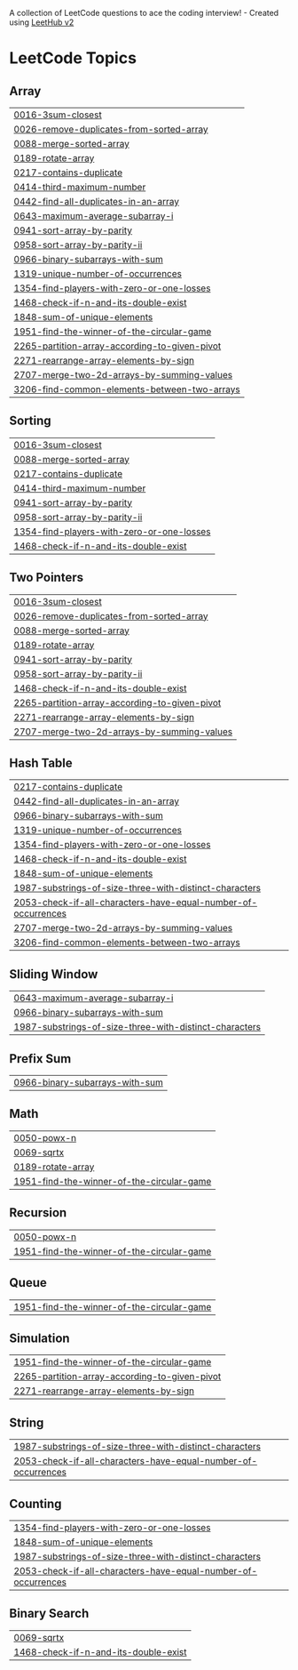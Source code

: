 A collection of LeetCode questions to ace the coding interview! - Created using [LeetHub v2](https://github.com/arunbhardwaj/LeetHub-2.0)
<!---LeetCode Topics Start-->
# LeetCode Topics
## Array
|  |
| ------- |
| [0016-3sum-closest](https://github.com/Pranjal1272/leetcode/tree/master/0016-3sum-closest) |
| [0026-remove-duplicates-from-sorted-array](https://github.com/Pranjal1272/leetcode/tree/master/0026-remove-duplicates-from-sorted-array) |
| [0088-merge-sorted-array](https://github.com/Pranjal1272/leetcode/tree/master/0088-merge-sorted-array) |
| [0189-rotate-array](https://github.com/Pranjal1272/leetcode/tree/master/0189-rotate-array) |
| [0217-contains-duplicate](https://github.com/Pranjal1272/leetcode/tree/master/0217-contains-duplicate) |
| [0414-third-maximum-number](https://github.com/Pranjal1272/leetcode/tree/master/0414-third-maximum-number) |
| [0442-find-all-duplicates-in-an-array](https://github.com/Pranjal1272/leetcode/tree/master/0442-find-all-duplicates-in-an-array) |
| [0643-maximum-average-subarray-i](https://github.com/Pranjal1272/leetcode/tree/master/0643-maximum-average-subarray-i) |
| [0941-sort-array-by-parity](https://github.com/Pranjal1272/leetcode/tree/master/0941-sort-array-by-parity) |
| [0958-sort-array-by-parity-ii](https://github.com/Pranjal1272/leetcode/tree/master/0958-sort-array-by-parity-ii) |
| [0966-binary-subarrays-with-sum](https://github.com/Pranjal1272/leetcode/tree/master/0966-binary-subarrays-with-sum) |
| [1319-unique-number-of-occurrences](https://github.com/Pranjal1272/leetcode/tree/master/1319-unique-number-of-occurrences) |
| [1354-find-players-with-zero-or-one-losses](https://github.com/Pranjal1272/leetcode/tree/master/1354-find-players-with-zero-or-one-losses) |
| [1468-check-if-n-and-its-double-exist](https://github.com/Pranjal1272/leetcode/tree/master/1468-check-if-n-and-its-double-exist) |
| [1848-sum-of-unique-elements](https://github.com/Pranjal1272/leetcode/tree/master/1848-sum-of-unique-elements) |
| [1951-find-the-winner-of-the-circular-game](https://github.com/Pranjal1272/leetcode/tree/master/1951-find-the-winner-of-the-circular-game) |
| [2265-partition-array-according-to-given-pivot](https://github.com/Pranjal1272/leetcode/tree/master/2265-partition-array-according-to-given-pivot) |
| [2271-rearrange-array-elements-by-sign](https://github.com/Pranjal1272/leetcode/tree/master/2271-rearrange-array-elements-by-sign) |
| [2707-merge-two-2d-arrays-by-summing-values](https://github.com/Pranjal1272/leetcode/tree/master/2707-merge-two-2d-arrays-by-summing-values) |
| [3206-find-common-elements-between-two-arrays](https://github.com/Pranjal1272/leetcode/tree/master/3206-find-common-elements-between-two-arrays) |
## Sorting
|  |
| ------- |
| [0016-3sum-closest](https://github.com/Pranjal1272/leetcode/tree/master/0016-3sum-closest) |
| [0088-merge-sorted-array](https://github.com/Pranjal1272/leetcode/tree/master/0088-merge-sorted-array) |
| [0217-contains-duplicate](https://github.com/Pranjal1272/leetcode/tree/master/0217-contains-duplicate) |
| [0414-third-maximum-number](https://github.com/Pranjal1272/leetcode/tree/master/0414-third-maximum-number) |
| [0941-sort-array-by-parity](https://github.com/Pranjal1272/leetcode/tree/master/0941-sort-array-by-parity) |
| [0958-sort-array-by-parity-ii](https://github.com/Pranjal1272/leetcode/tree/master/0958-sort-array-by-parity-ii) |
| [1354-find-players-with-zero-or-one-losses](https://github.com/Pranjal1272/leetcode/tree/master/1354-find-players-with-zero-or-one-losses) |
| [1468-check-if-n-and-its-double-exist](https://github.com/Pranjal1272/leetcode/tree/master/1468-check-if-n-and-its-double-exist) |
## Two Pointers
|  |
| ------- |
| [0016-3sum-closest](https://github.com/Pranjal1272/leetcode/tree/master/0016-3sum-closest) |
| [0026-remove-duplicates-from-sorted-array](https://github.com/Pranjal1272/leetcode/tree/master/0026-remove-duplicates-from-sorted-array) |
| [0088-merge-sorted-array](https://github.com/Pranjal1272/leetcode/tree/master/0088-merge-sorted-array) |
| [0189-rotate-array](https://github.com/Pranjal1272/leetcode/tree/master/0189-rotate-array) |
| [0941-sort-array-by-parity](https://github.com/Pranjal1272/leetcode/tree/master/0941-sort-array-by-parity) |
| [0958-sort-array-by-parity-ii](https://github.com/Pranjal1272/leetcode/tree/master/0958-sort-array-by-parity-ii) |
| [1468-check-if-n-and-its-double-exist](https://github.com/Pranjal1272/leetcode/tree/master/1468-check-if-n-and-its-double-exist) |
| [2265-partition-array-according-to-given-pivot](https://github.com/Pranjal1272/leetcode/tree/master/2265-partition-array-according-to-given-pivot) |
| [2271-rearrange-array-elements-by-sign](https://github.com/Pranjal1272/leetcode/tree/master/2271-rearrange-array-elements-by-sign) |
| [2707-merge-two-2d-arrays-by-summing-values](https://github.com/Pranjal1272/leetcode/tree/master/2707-merge-two-2d-arrays-by-summing-values) |
## Hash Table
|  |
| ------- |
| [0217-contains-duplicate](https://github.com/Pranjal1272/leetcode/tree/master/0217-contains-duplicate) |
| [0442-find-all-duplicates-in-an-array](https://github.com/Pranjal1272/leetcode/tree/master/0442-find-all-duplicates-in-an-array) |
| [0966-binary-subarrays-with-sum](https://github.com/Pranjal1272/leetcode/tree/master/0966-binary-subarrays-with-sum) |
| [1319-unique-number-of-occurrences](https://github.com/Pranjal1272/leetcode/tree/master/1319-unique-number-of-occurrences) |
| [1354-find-players-with-zero-or-one-losses](https://github.com/Pranjal1272/leetcode/tree/master/1354-find-players-with-zero-or-one-losses) |
| [1468-check-if-n-and-its-double-exist](https://github.com/Pranjal1272/leetcode/tree/master/1468-check-if-n-and-its-double-exist) |
| [1848-sum-of-unique-elements](https://github.com/Pranjal1272/leetcode/tree/master/1848-sum-of-unique-elements) |
| [1987-substrings-of-size-three-with-distinct-characters](https://github.com/Pranjal1272/leetcode/tree/master/1987-substrings-of-size-three-with-distinct-characters) |
| [2053-check-if-all-characters-have-equal-number-of-occurrences](https://github.com/Pranjal1272/leetcode/tree/master/2053-check-if-all-characters-have-equal-number-of-occurrences) |
| [2707-merge-two-2d-arrays-by-summing-values](https://github.com/Pranjal1272/leetcode/tree/master/2707-merge-two-2d-arrays-by-summing-values) |
| [3206-find-common-elements-between-two-arrays](https://github.com/Pranjal1272/leetcode/tree/master/3206-find-common-elements-between-two-arrays) |
## Sliding Window
|  |
| ------- |
| [0643-maximum-average-subarray-i](https://github.com/Pranjal1272/leetcode/tree/master/0643-maximum-average-subarray-i) |
| [0966-binary-subarrays-with-sum](https://github.com/Pranjal1272/leetcode/tree/master/0966-binary-subarrays-with-sum) |
| [1987-substrings-of-size-three-with-distinct-characters](https://github.com/Pranjal1272/leetcode/tree/master/1987-substrings-of-size-three-with-distinct-characters) |
## Prefix Sum
|  |
| ------- |
| [0966-binary-subarrays-with-sum](https://github.com/Pranjal1272/leetcode/tree/master/0966-binary-subarrays-with-sum) |
## Math
|  |
| ------- |
| [0050-powx-n](https://github.com/Pranjal1272/leetcode/tree/master/0050-powx-n) |
| [0069-sqrtx](https://github.com/Pranjal1272/leetcode/tree/master/0069-sqrtx) |
| [0189-rotate-array](https://github.com/Pranjal1272/leetcode/tree/master/0189-rotate-array) |
| [1951-find-the-winner-of-the-circular-game](https://github.com/Pranjal1272/leetcode/tree/master/1951-find-the-winner-of-the-circular-game) |
## Recursion
|  |
| ------- |
| [0050-powx-n](https://github.com/Pranjal1272/leetcode/tree/master/0050-powx-n) |
| [1951-find-the-winner-of-the-circular-game](https://github.com/Pranjal1272/leetcode/tree/master/1951-find-the-winner-of-the-circular-game) |
## Queue
|  |
| ------- |
| [1951-find-the-winner-of-the-circular-game](https://github.com/Pranjal1272/leetcode/tree/master/1951-find-the-winner-of-the-circular-game) |
## Simulation
|  |
| ------- |
| [1951-find-the-winner-of-the-circular-game](https://github.com/Pranjal1272/leetcode/tree/master/1951-find-the-winner-of-the-circular-game) |
| [2265-partition-array-according-to-given-pivot](https://github.com/Pranjal1272/leetcode/tree/master/2265-partition-array-according-to-given-pivot) |
| [2271-rearrange-array-elements-by-sign](https://github.com/Pranjal1272/leetcode/tree/master/2271-rearrange-array-elements-by-sign) |
## String
|  |
| ------- |
| [1987-substrings-of-size-three-with-distinct-characters](https://github.com/Pranjal1272/leetcode/tree/master/1987-substrings-of-size-three-with-distinct-characters) |
| [2053-check-if-all-characters-have-equal-number-of-occurrences](https://github.com/Pranjal1272/leetcode/tree/master/2053-check-if-all-characters-have-equal-number-of-occurrences) |
## Counting
|  |
| ------- |
| [1354-find-players-with-zero-or-one-losses](https://github.com/Pranjal1272/leetcode/tree/master/1354-find-players-with-zero-or-one-losses) |
| [1848-sum-of-unique-elements](https://github.com/Pranjal1272/leetcode/tree/master/1848-sum-of-unique-elements) |
| [1987-substrings-of-size-three-with-distinct-characters](https://github.com/Pranjal1272/leetcode/tree/master/1987-substrings-of-size-three-with-distinct-characters) |
| [2053-check-if-all-characters-have-equal-number-of-occurrences](https://github.com/Pranjal1272/leetcode/tree/master/2053-check-if-all-characters-have-equal-number-of-occurrences) |
## Binary Search
|  |
| ------- |
| [0069-sqrtx](https://github.com/Pranjal1272/leetcode/tree/master/0069-sqrtx) |
| [1468-check-if-n-and-its-double-exist](https://github.com/Pranjal1272/leetcode/tree/master/1468-check-if-n-and-its-double-exist) |
<!---LeetCode Topics End-->